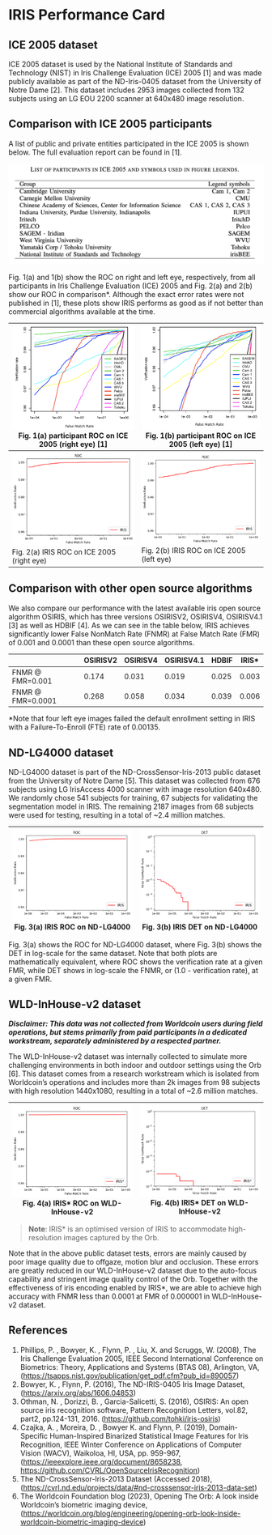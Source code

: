 # IRIS Performance Card

## ICE 2005 dataset

ICE 2005 dataset is used by the National Institute of Standards and Technology (NIST) in Iris Challenge Evaluation (ICE) 2005 [1] and was made publicly available as part of the ND-Iris-0405 dataset from the University of Notre Dame [2]. This dataset includes 2953 images collected from 132 subjects using an LG EOU 2200 scanner at 640x480 image resolution.

## Comparison with ICE 2005 participants

A list of public and private entities participated in the ICE 2005 is shown below. The full evaluation report can be found in [1].

<img src="./docs/performance_card/ice2005_results.png" width="800" alt="ICE 2005 results">

Fig. 1(a) and 1(b) show the ROC on right and left eye, respectively, from all participants in Iris Challenge Evaluation (ICE) 2005 and Fig. 2(a) and 2(b) show our ROC in comparison*. Although the exact error rates were not published in [1], these plots show IRIS performs as good as if not better than commercial algorithms available at the time.

|<img src="./docs/performance_card/comparison_1a.png" alt="1a"> Fig. 1(a) participant ROC on ICE 2005 (right eye) [1]| <img src="./docs/performance_card/comparison_1b.png" alt="1b"> Fig. 1(b) participant ROC on ICE 2005 (left eye) [1]|
|---|---|
| <img src="./docs/performance_card/comparison_2a.png" alt="2a"> Fig. 2(a) IRIS ROC on ICE 2005 (right eye)| <img src="./docs/performance_card/comparison_2b.png" alt="2b"> Fig. 2(b) IRIS ROC on ICE 2005 (left eye)|


## Comparison with other open source algorithms

We also compare our performance with the latest available iris open source algorithm OSIRIS, which has three versions OSIRISV2, OSIRISV4, OSIRISV4.1 [3] as well as HDBIF [4]. As we can see in the table below, IRIS achieves significantly lower False NonMatch Rate (FNMR) at False Match Rate (FMR) of 0.001 and 0.0001 than these open source algorithms.

|                   | OSIRISV2 | OSIRISV4 | OSIRISV4.1 | HDBIF | IRIS\* |
|-------------------|----------|----------|------------|-------|--------|
| FNMR @ FMR=0.001  | 0.174    | 0.031    | 0.019      | 0.025 | 0.003  |
| FNMR @ FMR=0.0001 | 0.268    | 0.058    | 0.034      | 0.039 | 0.006  |

\*Note that four left eye images failed the default enrollment setting in IRIS with a Failure-To-Enroll (FTE) rate of 0.00135. 

## ND-LG4000 dataset

ND-LG4000 dataset is part of the ND-CrossSensor-Iris-2013 public dataset from the University of Notre Dame [5]. This dataset was collected from 676 subjects using LG IrisAccess 4000 scanner with image resolution 640x480. We randomly chose 541 subjects for training, 67 subjects for validating the segmentation model in IRIS. The remaining 2187 images from 68 subjects were used for testing, resulting in a total of ~2.4 million matches.

|<img src="./docs/performance_card/lg4000_3a.png" alt="3a"> Fig. 3(a) IRIS ROC on ND-LG4000| <img src="./docs/performance_card/lg4000_3b.png" alt="3b"> Fig. 3(b) IRIS DET on ND-LG4000|
|---|---|

Fig. 3(a) shows the ROC for ND-LG4000 dataset, where Fig. 3(b) shows the DET in log-scale for the same dataset. Note that both plots are mathematically equivalent, where ROC shows the verification rate at a given FMR, while DET shows in log-scale the FNMR, or (1.0 - verification rate), at a given FMR.


## WLD-InHouse-v2 dataset

**_Disclaimer: This data was not collected from Worldcoin users during field operations, but stems primarily from paid participants in a dedicated workstream, separately administered by a respected partner._**

The WLD-InHouse-v2 dataset was internally collected to simulate more challenging environments in both indoor and outdoor settings using the Orb [6]. This dataset comes from a research workstream which is isolated from Worldcoin’s operations and includes more than 2k images from 98 subjects with high resolution 1440x1080, resulting in a total of ~2.6 million matches.

|<img src="./docs/performance_card/wld_dataset_4a.png" alt="4a"> Fig. 4(a) IRIS* ROC on WLD-InHouse-v2| <img src="./docs/performance_card/wld_dataset_4b.png" alt="4b"> Fig. 4(b) IRIS* DET on WLD-InHouse-v2|
|---|---|

> **Note**: IRIS* is an optimised version of IRIS to accommodate high-resolution images captured by the Orb.

Note that in the above public dataset tests, errors are mainly caused by poor image quality due to offgaze, motion blur and occlusion. These errors are greatly reduced in our WLD-InHouse-v2 dataset due to the auto-focus capability and stringent image quality control of the Orb. Together with the effectiveness of iris encoding enabled by IRIS*, we are able to achieve high accuracy with FNMR less than 0.0001 at FMR of 0.000001 in WLD-InHouse-v2 dataset.

## References

1. Phillips, P. , Bowyer, K. , Flynn, P. , Liu, X. and Scruggs, W. (2008), The Iris Challenge Evaluation 2005, IEEE Second International Conference on Biometrics: Theory, Applications and Systems (BTAS 08), Arlington, VA, (https://tsapps.nist.gov/publication/get_pdf.cfm?pub_id=890057)
2. Bowyer, K. , Flynn, P. (2016), The ND-IRIS-0405 Iris Image Dataset, (https://arxiv.org/abs/1606.04853)
3. Othman, N. , Dorizzi, B. , Garcia-Salicetti, S. (2016), OSIRIS: An open source iris recognition software, Pattern Recognition Letters, vol.82, part2, pp.124-131, 2016. (https://github.com/tohki/iris-osiris)
4. Czajka, A. , Moreira, D. , Bowyer K. and Flynn, P. (2019), Domain-Specific Human-Inspired Binarized Statistical Image Features for Iris Recognition, IEEE Winter Conference on Applications of Computer Vision (WACV), Waikoloa, HI, USA, pp. 959-967, (https://ieeexplore.ieee.org/document/8658238, https://github.com/CVRL/OpenSourceIrisRecognition)
5. The ND-CrossSensor-Iris-2013 Dataset (Accessed 2018), (https://cvrl.nd.edu/projects/data/#nd-crosssensor-iris-2013-data-set)
6. The Worldcoin Foundation blog (2023), Opening The Orb: A look inside Worldcoin’s biometric imaging device, (https://worldcoin.org/blog/engineering/opening-orb-look-inside-worldcoin-biometric-imaging-device)
